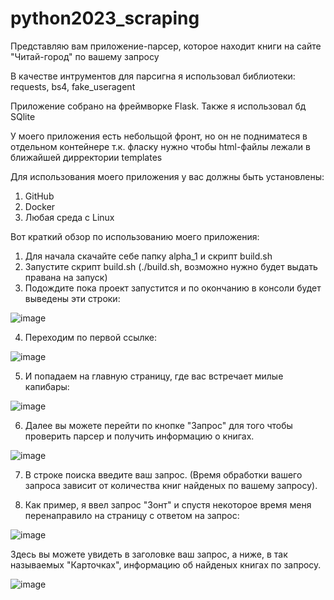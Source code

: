# python2023_scraping

Представляю вам приложение-парсер, которое находит книги на сайте "Читай-город" по вашему запросу

В качестве интрументов для парсигна я использовал библиотеки: requests, bs4, fake_useragent

Приложение собрано на фреймворке Flask. 
Также я использовал бд SQlite

У моего приложения есть небольщой фронт, но он не подниматеся в отдельном контейнере т.к. фласку нужно чтобы html-файлы лежали в ближайшей дирректории templates

Для использования моего приложения у вас должны быть установлены:
1. GitHub
2. Docker
3. Любая среда с Linux

Вот краткий обзор по использованию моего приложения:

1. Для начала скачайте себе папку alpha_1 и скрипт build.sh
2. Запустите скрипт build.sh (./build.sh, возможно нужно будет выдать правана на запуск)
3. Подождите пока проект запустится и по окончанию в консоли будет выведены эти строки: 

![image](https://github.com/eduardgarifzyanov/python2033_scraping/assets/150543936/da4e8b33-74be-43c7-a7af-352f771dea25)

4. Переходим по первой ссылке: 

![image](https://github.com/eduardgarifzyanov/python2033_scraping/assets/150543936/0bdb638f-115d-4b78-b8e2-59c26dead59c)

5. И попадаем на главную страницу, где вас встречает милые капибары: 

![image](https://github.com/eduardgarifzyanov/python2033_scraping/assets/150543936/15e0be0a-2d1e-433f-b857-7c73de874512)

6. Далее вы можете перейти по кнопке "Запрос" для того чтобы проверить парсер и получить информацию о книгах. 

![image](https://github.com/eduardgarifzyanov/python2033_scraping/assets/150543936/30126d0d-2314-4be1-95bc-f4961ba054f6)

7. В строке поиска введите ваш запрос. (Время обработки вашего запроса зависит от количества книг найденых по вашему запросу).

8. Как пример, я ввел запрос "Зонт" и спустя некоторое время меня перенаправило на страницу с ответом на запрос: 

![image](https://github.com/eduardgarifzyanov/python2033_scraping/assets/150543936/5c841020-c0a5-4d6c-89ac-04f60bca4708)

Здесь вы можете увидеть в заголовке ваш запрос, а ниже, в так называемых "Карточках", информацию об найденых книгах по запросу. 

![image](https://github.com/eduardgarifzyanov/python2033_scraping/assets/150543936/43577fdc-e586-4917-8e2b-fe7983dd6ba7)



